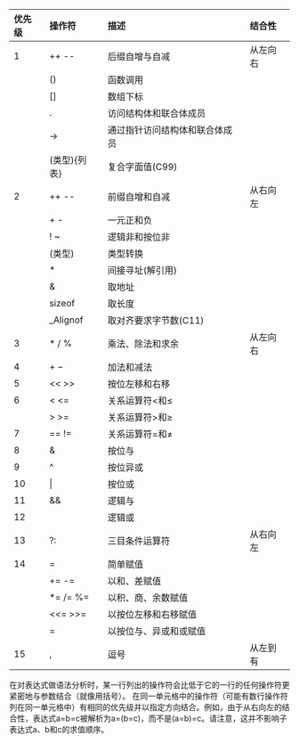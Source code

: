 | 优先级 | 操作符 | 描述 | 结合性 |
| :--- | :--- | :--- | :--- |
| 1 | ++ -- | 后缀自增与自减 | 从左向右 |
|  | \(\) | 函数调用 |  |
|  | \[\] | 数组下标 |  |
|  | . | 访问结构体和联合体成员 |  |
|  | -&gt; | 通过指针访问结构体和联合体成员 |  |
|  | \(类型\){列表} | 复合字面值\(C99\) |  |
| 2 | ++ -- | 前缀自增和自减 | 从右向左 |
|  | + - | 一元正和负 |  |
|  | ! ~ | 逻辑非和按位非 |  |
|  | \(类型\) | 类型转换 |  |
|  | \* | 间接寻址\(解引用\) |  |
|  | & | 取地址 |  |
|  | sizeof | 取长度 |  |
|  | \_Alignof | 取对齐要求字节数\(C11\) |  |
| 3 | \* / % | 乘法、除法和求余 | 从左向右 |
| 4 | + − | 加法和减法 |  |
| 5 | &lt;&lt; &gt;&gt; | 按位左移和右移 |  |
| 6 | &lt; &lt;= | 关系运算符&lt;和≤ |  |
|  | &gt; &gt;= | 关系运算符&gt;和≥ |  |
| 7 | == != | 关系运算符=和≠ |  |
| 8 | & | 按位与 |  |
| 9 | ^ | 按位异或 |  |
| 10 | \| | 按位或 |  |
| 11 | && | 逻辑与 |  |
| 12 |  | 逻辑或 |  |
| 13 | ?: | 三目条件运算符 | 从右向左 |
| 14 | = | 简单赋值 |  |
|  | += -= | 以和、差赋值 |  |
|  | \*= /= %= | 以积、商、余数赋值 |  |
|  | <<= >>= | 以按位左移和右移赋值 |  |
|  | = | 以按位与、异或和或赋值 |  |
| 15 | , | 逗号 | 从左到有 |

在对表达式做语法分析时，某一行列出的操作符会比低于它的一行的任何操作符更紧密地与参数结合（就像用括号）。
在同一单元格中的操作符（可能有数行操作符列在同一单元格中）有相同的优先级并以指定方向结合。例如，由于从右向左的结合性，表达式a=b=c被解析为a=(b=c)，而不是(a=b)=c。请注意，这并不影响子表达式a、b和c的求值顺序。

